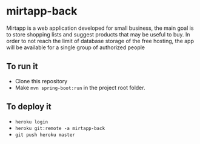 # mirtapp-back

Mirtapp is a web application developed for small business, the main goal is to store shopping lists and suggest products that may be useful to buy. 
In order to not reach the limit of database storage of the free hosting, the app will be available for a single group of authorized people

## To run it
- Clone this repository
- Make `mvn spring-boot:run` in the project root folder.

## To deploy it 
- `heroku login`
- `heroku git:remote -a mirtapp-back`
- `git push heroku master`

